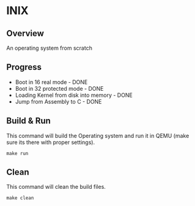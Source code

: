 # INIX

## Overview
An operating system from scratch

## Progress
-  Boot in 16 real mode - DONE
-  Boot in 32 protected mode - DONE
-  Loading Kernel from disk into memory - DONE
-  Jump from Assembly to C - DONE

## Build & Run
This command will build the Operating system and run it in QEMU (make sure its there with proper settings).

```make run```

## Clean
This command will clean the build files.

```make clean```